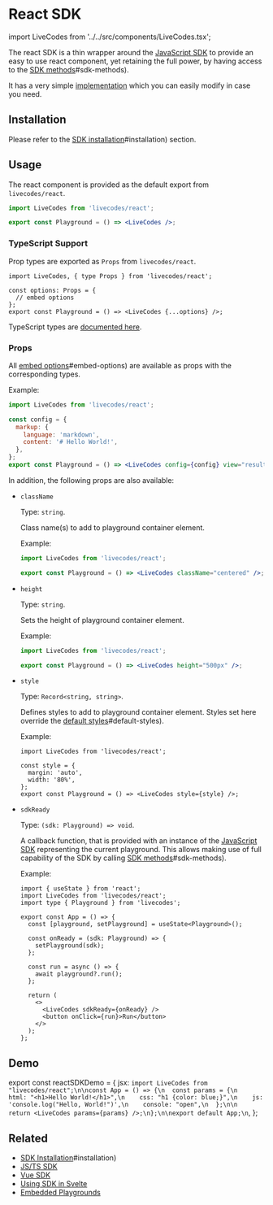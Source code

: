 # React SDK

import LiveCodes from '../../src/components/LiveCodes.tsx';

The react SDK is a thin wrapper around the [JavaScript SDK](js-ts.html.md) to provide an easy to use react component, yet retaining the full power, by having access to the [SDK methods](js-ts.html.md)#sdk-methods).

It has a very simple [implementation](https://github.com/live-codes/livecodes/blob/develop/src/sdk/react.tsx) which you can easily modify in case you need.

## Installation

Please refer to the [SDK installation](./index.html.md)#installation) section.

## Usage

The react component is provided as the default export from `livecodes/react`.

```jsx title="JSX"
import LiveCodes from 'livecodes/react';

export const Playground = () => <LiveCodes />;
```

### TypeScript Support

Prop types are exported as `Props` from `livecodes/react`.

```tsx title="TSX"
import LiveCodes, { type Props } from 'livecodes/react';

const options: Props = {
  // embed options
};
export const Playground = () => <LiveCodes {...options} />;
```

TypeScript types are [documented here](../api/globals.md).

### Props

All [embed options](js-ts.html.md)#embed-options) are available as props with the corresponding types.

Example:

```jsx title="JSX"
import LiveCodes from 'livecodes/react';

const config = {
  markup: {
    language: 'markdown',
    content: '# Hello World!',
  },
};
export const Playground = () => <LiveCodes config={config} view="result" />;
```

In addition, the following props are also available:

- `className`

  Type: `string`.

  Class name(s) to add to playground container element.

  Example:

  ```jsx title="JSX"
  import LiveCodes from 'livecodes/react';

  export const Playground = () => <LiveCodes className="centered" />;
  ```

- `height`

  Type: `string`.

  Sets the height of playground container element.

  Example:

  ```jsx title="JSX"
  import LiveCodes from 'livecodes/react';

  export const Playground = () => <LiveCodes height="500px" />;
  ```

- `style`

  Type: `Record<string, string>`.

  Defines styles to add to playground container element. Styles set here override the [default styles](js-ts.html.md)#default-styles).

  Example:

  ```tsx title="JSX"
  import LiveCodes from 'livecodes/react';

  const style = {
    margin: 'auto',
    width: '80%',
  };
  export const Playground = () => <LiveCodes style={style} />;
  ```

- `sdkReady`

  Type: `(sdk: Playground) => void`.

  A callback function, that is provided with an instance of the [JavaScript SDK](js-ts.html.md) representing the current playground. This allows making use of full capability of the SDK by calling [SDK methods](js-ts.html.md)#sdk-methods).

  Example:

  ```tsx title="TSX"
  import { useState } from 'react';
  import LiveCodes from 'livecodes/react';
  import type { Playground } from 'livecodes';

  export const App = () => {
    const [playground, setPlayground] = useState<Playground>();

    const onReady = (sdk: Playground) => {
      setPlayground(sdk);
    };

    const run = async () => {
      await playground?.run();
    };

    return (
      <>
        <LiveCodes sdkReady={onReady} />
        <button onClick={run}>Run</button>
      </>
    );
  };
  ```

## Demo

export const reactSDKDemo = {
  jsx: `import LiveCodes from "livecodes/react";\n\nconst App = () => {\n  const params = {\n    html: "<h1>Hello World!</h1>",\n    css: "h1 {color: blue;}",\n    js: 'console.log("Hello, World!")',\n    console: "open",\n  };\n\n  return <LiveCodes params={params} />;\n};\n\nexport default App;\n`,
};

<LiveCodes params={reactSDKDemo} height="80vh" />

## Related

- [SDK Installation](./index.html.md)#installation)
- [JS/TS SDK](./js-ts.html.md)
- [Vue SDK](./vue.html.md)
- [Using SDK in Svelte](./svelte.html.md)
- [Embedded Playgrounds](../features/embeds.html.md)